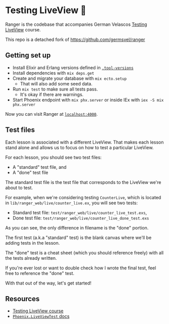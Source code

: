 # Testing LiveView 🎉

Ranger is the codebase that accompanies German Velascos [Testing LiveView] course.

This repo is a detached fork of https://github.com/germsvel/ranger

## Getting set up

- Install Elixir and Erlang versions defined in [`.tool-versions`](./.tool-versions)
- Install dependencies with `mix deps.get`
- Create and migrate your database with `mix ecto.setup`
  - That will also add some seed data.
- Run `mix test` to make sure all tests pass.
  - It's okay if there are warnings.
- Start Phoenix endpoint with `mix phx.server` or inside IEx with `iex -S mix phx.server`

Now you can visit Ranger at [`localhost:4000`](http://localhost:4000).

## Test files

Each lesson is associated with a different LiveView. That makes each lesson
stand alone and allows us to focus on how to test a particular LiveView.

For each lesson, you should see two test files:

- A "standard" test file, and
- A "done" test file

The standard test file is the test file that corresponds to the LiveView we're
about to test.

For example, when we're considering testing `CounterLive`, which is located in
`lib/ranger_web/live/counter_live.ex`, you will see two tests:

- Standard test file: `test/ranger_web/live/counter_live_test.exs`,
- Done test file: `test/ranger_web/live/counter_live_done_test.exs`

As you can see, the only difference in filename is the "done" portion.

The first test (a.k.a "standard" test) is the blank canvas where we'll be adding
tests in the lesson.

The "done" test is a cheat sheet (which you should reference freely) with all
the tests already written.

If you're ever lost or want to double check how I wrote the final test, feel
free to reference the "done" test.

With that out of the way, let's get started!

## Resources

- [Testing LiveView course][Testing LiveView]
- [`Phoenix.LiveViewTest` docs](https://hexdocs.pm/phoenix_live_view/Phoenix.LiveViewTest.html)

[Testing LiveView]: https://www.testingliveview.com/
